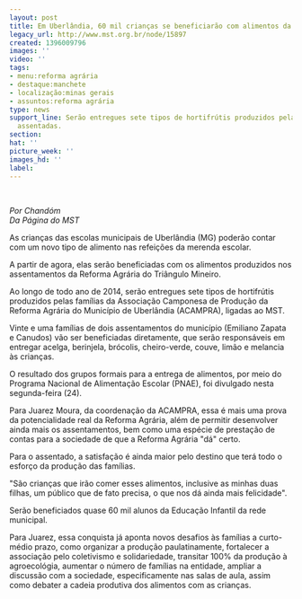 ```yaml
---
layout: post
title: Em Uberlândia, 60 mil crianças se beneficiarão com alimentos da Reforma Agrária
legacy_url: http://www.mst.org.br/node/15897
created: 1396009796
images: ''
video: ''
tags:
- menu:reforma agrária
- destaque:manchete
- localização:minas gerais
- assuntos:reforma agrária
type: news
support_line: Serão entregues sete tipos de hortifrútis produzidos pelas famílias
  assentadas.
section: 
hat: ''
picture_week: ''
images_hd: ''
label: 
---
```

<p>&nbsp;</p><p><em>Por Chandóm<br>Da Página do MST</em></p><p>As crianças das escolas municipais de Uberlândia (MG) poderão contar com um novo tipo de alimento nas refeições da merenda escolar.&nbsp;</p><p>A partir de agora, elas serão beneficiadas com os alimentos produzidos nos assentamentos da Reforma Agrária do Triângulo Mineiro.</p><p>Ao longo de todo ano de 2014, serão entregues sete tipos de hortifrútis produzidos pelas famílias da Associação Camponesa de Produção da Reforma Agrária do Município de Uberlândia (ACAMPRA), ligadas ao MST.</p><p>Vinte e uma famílias de dois assentamentos do município (Emiliano Zapata e Canudos) vão ser beneficiadas diretamente, que serão responsáveis em entregar acelga, berinjela, brócolis, cheiro-verde, couve, limão e melancia às crianças.</p><p>O resultado dos grupos formais para a entrega de alimentos, por meio do Programa Nacional de Alimentação Escolar (PNAE), foi divulgado nesta segunda-feira (24).</p><p>Para Juarez Moura, da coordenação da ACAMPRA, essa é mais uma prova da potencialidade real da Reforma Agrária, além de permitir desenvolver ainda mais os assentamentos, bem como uma espécie de prestação de contas para a sociedade de que a Reforma Agrária "dá" certo.</p><p>Para o assentado, a satisfação é ainda maior pelo destino que terá todo o esforço da produção das famílias.&nbsp;</p><p>"São crianças que irão comer esses alimentos, inclusive as minhas duas filhas, um público que de fato precisa, o que nos dá ainda mais felicidade".</p><p>Serão beneficiados quase 60 mil alunos da Educação Infantil da rede municipal.</p><p>Para Juarez, essa conquista já aponta novos desafios às famílias a curto-médio prazo, como organizar a produção paulatinamente, fortalecer a associação pelo coletivismo e solidariedade, transitar 100% da produção à agroecológia, aumentar o número de famílias na entidade, ampliar a discussão com a sociedade, especificamente nas salas de aula, assim como debater a cadeia produtiva dos alimentos com as crianças.</p><div>&nbsp;</div>
